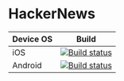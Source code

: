 # HackerNews

| Device OS        | Build           |
| ------------- |:-------------:|
| iOS      | [![Build status](https://build.appcenter.ms/v0.1/apps/88da923c-5eaa-483c-9f50-3cfd05936574/branches/master/badge)](https://appcenter.ms) |
| Android      | [![Build status](https://build.appcenter.ms/v0.1/apps/4b8e8844-0c36-4938-bc29-e7cdc427e0ce/branches/master/badge)](https://appcenter.ms)      |
